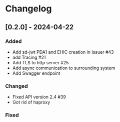 # Changelog

## [0.2.0] - 2024-04-22

### Added

- Add sd-jwt PDA1 and EHIC creation in Issuer #43
- add Tracing #21
- Add TLS to http server #25
- Add async communication to surrounding system
- Add Swagger endpoint


### Changed

- Fixed API version 2.4 #39
- Got rid of haproxy

### Fixed
